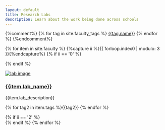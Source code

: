 ```yaml
---
layout: default
title: Research Labs
description: Learn about the work being done across schools
---
```

<div class="container">

{%comment%}
{% for tag in site.faculty_tags %}
  <a href="{{tag.link}}"><span class="badge">{{tag.name}}</span></a>
{% endfor %}
{%endcomment%}

  {% for item in site.faculty %}
    {%capture ii %}{{ forloop.index0 | modulo: 3 }}{%endcapture%}
    {% if ii == '0' %}
    <div class="row">
    {% endif %}
    <div class="col-sm-4">
    <div class="thumbnail">
      <p><a href="{{item.lab_link}}"><img class="img-responsive" src="{{site.base_path}}{{item.lab_image}}" alt="lab image"></a></p>
      <div class="caption">
        <h3><a href="{{item.lab_link}}">{{item.lab_name}}</a></h3>
        <p></p>
        <p>{{item.lab_description}}</p>
        <p>{% for tag2 in item.tags %}<span class="badge">{{tag2}}</span> {% endfor %}</p>
      </div>
    </div>
    </div>
    {% if ii == '2' %}
    </div>
    {% endif %}
    {% endfor %}
</div>